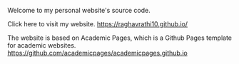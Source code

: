 Welcome to my personal website's source code. 

Click here to visit my website. https://raghavrathi10.github.io/

The website is based on Academic Pages, which is a Github Pages template for academic websites. https://github.com/academicpages/academicpages.github.io
